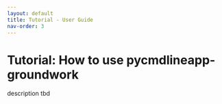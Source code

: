 ```yaml
---
layout: default
title: Tutorial - User Guide
nav-order: 3
---
```


# Tutorial: How to use pycmdlineapp-groundwork

description tbd
